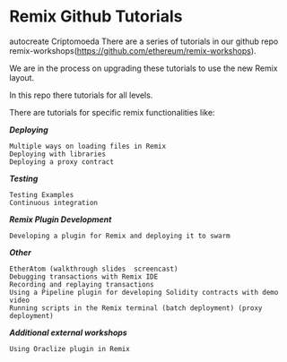 Remix Github Tutorials
=======================
autocreate Criptomoeda 
There are a series of tutorials in our github repo remix-workshops(https://github.com/ethereum/remix-workshops).  

We are in the process on upgrading these tutorials to use the new Remix layout.  

In this repo there tutorials for all levels.  

There are tutorials for specific remix functionalities like:

***Deploying***

    Multiple ways on loading files in Remix
    Deploying with libraries
    Deploying a proxy contract

***Testing***

    Testing Examples
    Continuous integration

***Remix Plugin Development***

    Developing a plugin for Remix and deploying it to swarm

***Other***

    EtherAtom (walkthrough slides  screencast)
    Debugging transactions with Remix IDE
    Recording and replaying transactions
    Using a Pipeline plugin for developing Solidity contracts with demo video
    Running scripts in the Remix terminal (batch deployment) (proxy deployment)

***Additional external workshops***

    Using Oraclize plugin in Remix
